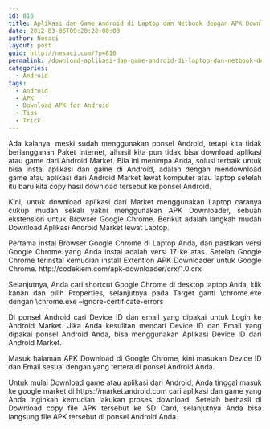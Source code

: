 ```yaml
---
id: 816
title: Aplikasi dan Game Android di Laptop dan Netbook dengan APK Downloader
date: 2012-03-06T09:20:28+00:00
author: Nesaci
layout: post
guid: http://nesaci.com/?p=816
permalink: /download-aplikasi-dan-game-android-di-laptop-dan-netbook-dengan-apk-downloader/
categories:
  - Android
tags:
  - Android
  - APK
  - Download APK for Android
  - Tips
  - Trick
---
```

<p style="text-align: justify;">
  Ada kalanya, meski sudah menggunakan ponsel Android, tetapi kita tidak berlangganan Paket Internet, alhasil kita pun tidak bisa download aplikasi atau game dari Android Market. Bila ini menimpa Anda, solusi terbaik untuk bisa instal aplikasi dan game di Android, adalah dengan mendownload game atau aplikasi dari Android Market lewat komputer atau laptop setelah itu baru kita copy hasil download tersebut ke ponsel Android.
</p>

<p style="text-align: justify;">
  Kini, untuk download aplikasi dari Market menggunakan Laptop caranya cukup mudah sekali yakni menggunakan APK Downloader, sebuah ekstension untuk Browser Google Chrome. Berikut adalah langkah mudah Download Aplikasi Android Market lewat Laptop.
</p>

<p style="text-align: justify;">
  Pertama instal Browser Google Chrome di Laptop Anda, dan pastikan versi Google Chrome yang Anda instal adalah versi 17 ke atas. Setelah Google Chrome terinstal kemudian install Extention APK Downloader untuk Google Chrome. http://codekiem.com/apk-downloader/crx/1.0.crx
</p>

<p style="text-align: justify;">
  Selanjutnya, Anda cari shortcut Google Chrome di desktop laptop Anda, klik kanan dan pilih Properties, selanjutnya pada Target ganti \chrome.exe dengan \chrome.exe &#8211;ignore-certificate-errors
</p>

<p style="text-align: justify;">
  Di ponsel Android cari Device ID dan email yang dipakai untuk Login ke Android Market. Jika Anda kesulitan mencari Device ID dan Email yang dipakai ponsel Android Anda, bisa menggunakan Aplikasi Device ID dari Android Market.
</p>

<p style="text-align: justify;">
  Masuk halaman APK Download di Google Chrome, kini masukan Device ID dan Email sesuai dengan yang tertera di ponsel Android Anda.
</p>

<p style="text-align: justify;">
  Untuk mulai Download game atau aplikasi dari Android, Anda tinggal masuk ke google market di https://market.android.com cari aplikasi dan game yang Anda inginkan kemudian lakukan proses download. Setelah berhasil di Download copy file APK tersebut ke SD Card, selanjutnya Anda bisa langsung file APK tersebut di ponsel Android Anda.
</p>